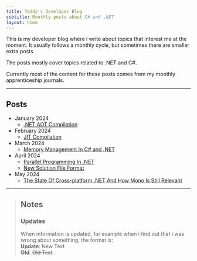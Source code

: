 ```yaml
---
title: Teddy's Developer Blog
subtitle: Monthly posts about C# and .NET
layout: home
---
```


This is my developer blog where i write about topics that interest me at the moment.
It usually follows a monthly cycle, but sometimes there are smaller extra posts.

The posts mostly cover topics related to .NET and C#.

Currently most of the content for these posts comes from my monthly apprenticeship journals.

---

## Posts
- January 2024
    - [.NET AOT Compilation](Posts/24.01/dotnet-aot-compilation)
- February 2024
    - [JIT Compilation](Posts/24.02/jit-compilation)
- March 2024
    - [Memory Management In C# and .NET](Posts/24.03/memory-management-in-csharp-and-dotnet)
- April 2024
    - [Parallel Programming In .NET](Posts/24.04/parallel-programming-in-dotnet)
    - [New Solution File Format](Posts/24.04/new-solution-file-format)
- May 2024
    - [The State Of Cross-platform .NET And How Mono Is Still Relevant](Posts/24.05/the-state-of-cross-platform-dotnet-and-how-mono-is-still-relevant)

---

> ## Notes
>
> ### Updates
> When information is updated, for example when i find out that i was wrong about something, the format is:\
> **Update**: New Text\
> **Old**: ~~Old Text~~